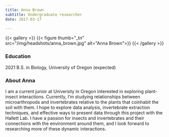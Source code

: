 ```yaml
---
title: Anna Brown
subtitle: Undergraduate researcher
date: 2017-03-17

---
```


{{< gallery >}}
  {{< figure thumb="_tn" src="/img/headshots/anna_brown.jpg" alt="Anna Brown">}}
{{< /gallery >}}

<!--more-->
### Education
2021 B.S. in Biology, University of Oregon (expected)

### About Anna
I am a current junior at University in Oregon interested in exploring plant-insect interactions. Currently, I’m studying relationships between microarthropods and invertebrates relative to the plants that coinhabit the soil with them. I hope to explore data analysis, invertebrate extraction techniques, and effective ways to present data through this project with the Hallett Lab. I have a passion for insects and invertebrates and their connections with the environment around them, and I look forward to researching more of these dynamic interactions.